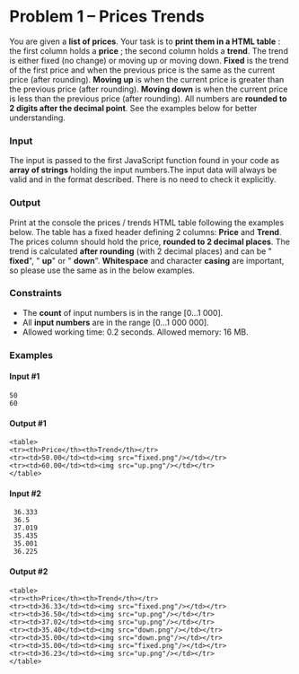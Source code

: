 ﻿
# Problem 1 – Prices Trends

You are given a **list of prices**. Your task is to **print them in a HTML table** : the first column holds a **price** ; the second column holds a **trend**. The trend is either fixed (no change) or moving up or moving down. **Fixed** is the trend of the first price and when the previous price is the same as the current price (after rounding). **Moving up** is when the current price is greater than the previous price (after rounding). **Moving down** is when the current price is less than the previous price (after rounding). All numbers are **rounded to 2 digits after the decimal point**. See the examples below for better understanding.

### Input

The input is passed to the first JavaScript function found in your code as **array of strings** holding the input numbers.The input data will always be valid and in the format described. There is no need to check it explicitly.

### Output

Print at the console the prices / trends HTML table following the examples below. The table has a fixed header defining 2 columns: **Price** and **Trend**. The prices column should hold the price, **rounded to 2 decimal places**. The trend is calculated **after rounding** (with 2 decimal places) and can be &quot; **fixed**&quot;, &quot; **up**&quot; or &quot; **down**&quot;. **Whitespace** and character **casing** are important, so please use the same as in the below examples.

### Constraints

- The **count** of input numbers is in the range [0…1 000].
- All **input numbers** are in the range [0…1 000 000].
- Allowed working time: 0.2 seconds. Allowed memory: 16 MB.

### Examples

####  Input #1 ####
```
50
60
```
#### Output #1 ####
```
<table>
<tr><th>Price</th><th>Trend</th></tr>
<tr><td>50.00</td><td><img src="fixed.png"/></td></tr>
<tr><td>60.00</td><td><img src="up.png"/></td></tr>
</table>
```

#### Input #2 ####
```
 36.333
 36.5
 37.019
 35.435
 35.001
 36.225 
```
#### Output #2 ####
```
<table>
<tr><th>Price</th><th>Trend</th></tr>
<tr><td>36.33</td><td><img src="fixed.png"/></td></tr>
<tr><td>36.50</td><td><img src="up.png"/></td></tr>
<tr><td>37.02</td><td><img src="up.png"/></td></tr>
<tr><td>35.40</td><td><img src="down.png"/></td></tr>
<tr><td>35.00</td><td><img src="down.png"/></td></tr>
<tr><td>35.00</td><td><img src="fixed.png"/></td></tr>
<tr><td>36.23</td><td><img src="up.png"/></td></tr>
</table>
```